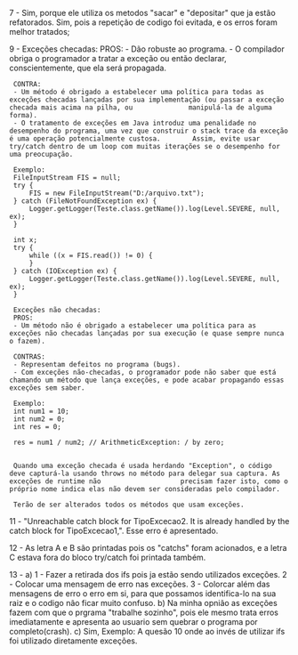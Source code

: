 7 - Sim, porque ele utiliza os metodos "sacar" e "depositar" que ja estão refatorados.
     Sim, pois a repetição de codigo foi evitada, e os erros foram melhor tratados; 

9 - Exceções checadas:
     PROS:
     - Dão robuste ao programa.
     - O compilador obriga o programador a tratar a exceção ou então declarar, conscientemente, que ela será propagada.
     
     CONTRA:
     - Um método é obrigado a estabelecer uma política para todas as exceções checadas lançadas por sua implementação (ou passar a exceção checada mais acima na pilha, ou              manipulá-la de alguma forma).
     - O tratamento de exceções em Java introduz uma penalidade no desempenho do programa, uma vez que construir o stack trace da exceção é uma operação potencialmente custosa.        Assim, evite usar try/catch dentro de um loop com muitas iterações se o desempenho for uma preocupação.
     
     Exemplo:
     FileInputStream FIS = null;
     try {
         FIS = new FileInputStream("D:/arquivo.txt");
     } catch (FileNotFoundException ex) {
         Logger.getLogger(Teste.class.getName()).log(Level.SEVERE, null, ex);
     }

     int x;
     try {
         while ((x = FIS.read()) != 0) {
         }
     } catch (IOException ex) {
         Logger.getLogger(Teste.class.getName()).log(Level.SEVERE, null, ex);
     }
     
     Exceções não checadas:
     PROS:
     - Um método não é obrigado a estabelecer uma política para as exceções não checadas lançadas por sua execução (e quase sempre nunca o fazem).
     
     CONTRAS:
     - Representam defeitos no programa (bugs).
     - Com exceções não-checadas, o programador pode não saber que está chamando um método que lança exceções, e pode acabar propagando essas exceções sem saber.
     
     Exemplo:
     int num1 = 10;
     int num2 = 0;
     int res = 0;

     res = num1 / num2; // ArithmeticException: / by zero;
     
     
     Quando uma exceção checada é usada herdando "Exception", o código deve capturá-la usando throws no método para delegar sua captura. As exceções de runtime não                    precisam fazer isto, como o próprio nome indica elas não devem ser consideradas pelo compilador.
     
     Terão de ser alterados todos os métodos que usam exceções.
     
11 - "Unreachable catch block for TipoExcecao2. It is already handled by the catch block for TipoExcecao1,".
      Esse erro é apresentado.
      
12 - As letra A e B são printadas pois os "catchs" foram acionados, e a letra C estava fora do bloco try/catch foi printada também. 

13 - a) 1 - Fazer a retirada dos ifs pois ja estão sendo utilizados exceções.
        2 - Colocar uma mensagem de erro nas exceções.
        3 - Colorcar além das mensagens de erro o  erro em si, para que possamos identifica-lo na sua raiz e o codigo não ficar muito confuso.
     b) Na minha opnião as exceções fazem com que o prgrama "trabalhe sozinho", pois ele mesmo trata erros imediatamente e apresenta ao usuario sem quebrar o programa por               completo(crash).
     c) Sim, Exemplo: A quesão 10 onde ao invés de utilizar ifs foi utilizado diretamente exceções.

